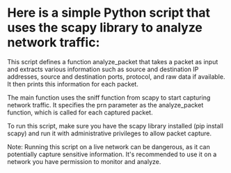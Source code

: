 # Here is a simple Python script that uses the scapy library to analyze network traffic:

This script defines a function analyze_packet that takes a packet as input and extracts various information such as source and destination IP addresses, source and destination ports, protocol, and raw data if available. It then prints this information for each packet.

The main function uses the sniff function from scapy to start capturing network traffic. It specifies the prn parameter as the analyze_packet function, which is called for each captured packet.

To run this script, make sure you have the scapy library installed (pip install scapy) and run it with administrative privileges to allow packet capture.

Note: Running this script on a live network can be dangerous, as it can potentially capture sensitive information. It's recommended to use it on a network you have permission to monitor and analyze.
